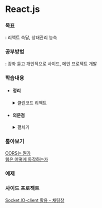 # React.js

### 목표

: 리액트 숙달, 상태관리 능숙

### 공부방법

: 강좌 듣고 개인적으로 사이드, 메인 프로젝트 개발

### 학습내용

- #### 정리

  <details>
  <summary>클린코드 리액트</summary>
    
  <ul> 
    <li style="list-style-type: none;"> 
    <details>
    <summary>State</summary>

  - ### useState()

    : 초기값 설정 -> 예상치 못한 상황 발생 가능

  - ### 상수 값

    : 쓰이지 않으면 함수 밖으로 옮기기

  - ### 플래그

    : `useState` 대신 조건식으로 플래그 상태 정의 가능

  - ### 불필요한 상태

    : `props`를 `useState`가 아닌 `const`로 선언하는 게 좋을 수 있음

  - ### useRef

    : `DOM` 외의 곳에서도 사용 가능, 리렌더링되지 않는 상태

  - ### 상태 단순화

    : 연관된 상태가 있다면 묶어서 하나로 만든다, 문자열 또는 나열 구조 또는 객체

  - ### useReducer

    : 상태 구조화 가능, `action.type`을 왜 상수로 받는 건지.. 에러 확인 용도인가?

  - ### custom hooks

    : 파일을 따로 생성하지 않아도 함수 밖으로 이동시켜서 렌더링 함수 단순화 가능

  - ### update function

    : 값을 덮어씌우려면 직접할당, 이전 값을 변경하려면 함수로 `prev` 스프레드 사용

    </details>
    </li>

    <li style="list-style-type: none;"> 
    <details>
    <summary>Props</summary>

    - ### props 바로 사용하기

      : 무거운 연산이 있다면 `props`로 내려오기 전에 실행하기,  
      만약에 `props`로 내려온 다음에 연산을 해야한다면 `useMemo` 적용하기

    - ### 중괄호 : curly Brace = {}

      ```javascript
      const a = {a:1};
      { { a: 1 } } = { a }
      ```

    - ### 포맷팅 도구에 규칙을 위임하자

    - ### spread(...) 주의사항

      : 컴포넌트에 어떤 값이 내려왔는지 모를 수 있다.

    - ### props가 많다면

      : 컴포넌트를 분리해보자

    - ### props로 객체 전체를 내린다면

      : 필요한 값만 컴포넌트에서 받자

      ```javascript
      function app(props) {} ❌
      function app({ name, weight }) {} ✅
      ```

    </details>
    </li> 

    <li style="list-style-type: none;"> 
    <details>
    <summary>Component</summary>

      - ### thinking in REACT 읽어보기

        [Thinking in REACT](https://dev.to/jareechang/thinking-in-react-visualized-g4p)

      - ### fragment 사용 지양하기

        : `wrap`으로 감싸져 있을 때, `string/object/array`를 반환할 때

      - ### 컴포넌트 네이밍

        : `camelCase`로 작성

      - ### 함수 return 지양

        : 반환값을 바로 알기 어렵다, `props` 전달 등 일반적인 패턴이 아니다.

      - ### 컴포넌트 내부에 컴포넌트

        : 결합도가 증가한다. 성능저하. 분리하자

      - ### displayName 설정

        : `devTools`에서 익명함수 확인가능

      - ### 컴포넌트 구성
        : 변수, 상태, 이벤트 등 놓는 순서/위치 본인만의 규칙을 세우자

    </details>
    </li> 

    <li style="list-style-type: none;"> 
    <details>
    <summary>Render</summary>

      - ### 공백
        : `{' '}`으로 빈 공간을 넣을 수 있다.

      - ### JSX 유효값
        : `0`은 `JSX`에서 렌더림 됨, `Boolean`으로 조건을 넣어야 함

      - ### key
        : key 값은 리스트 항목 고유화/성능 최적화 중요 요인,  
        고유값을 넣어야 함. 고유값 라이브러리 사용 필요 `crypto.randomUUID`

      - ### Raw HTML 다루기
        : `COMPurify`, `eslint-plugin-risxx`사용으로 `XSS` 공격 위험 감소.
      
    </details>
    </li> 
  <ul>
  </details>

- #### 의문점

  <details>
  <summary>펼치기</summary>

  - ### [CROS 뭔가](https://inpa.tistory.com/entry/WEB-%F0%9F%93%9A-CORS-%F0%9F%92%AF-%EC%A0%95%EB%A6%AC-%ED%95%B4%EA%B2%B0-%EB%B0%A9%EB%B2%95-%F0%9F%91%8F)
  - ### 클라이언트 알아보기
    <details>
    <summary>펼치기</summary>

    - 서버   
    : 네트워크 상에서 클라이언트에게 서비스를 제공하는 컴퓨터 시스템

    - 클라이언트   
    : 네트워크 상에서 서버로부터 서비스를 요청하고, 그에 대한 응답을 받는 역할

    - 웹 서버   
    : 웹서버는 서버의 한 종류로, 주로 HTTP를 통해 웹 페이지를 제공하는 역할   

    - 웹 애플리케이션 서버   
    : 동적인 콘텐츠를 생성하고, 웹 애플리케이션의 비즈니스 로직을 처리(미들웨어)

    - 웹 클라이언트   
    : 웹 서버로부터 HTTP 요청을 통해 웹 콘텐츠를 요청하고, 그 응답을 받아 사용자에게 표시

    </details>
    
  - ### 웹 데이터 작동방식


  </details>

### 톺아보기

[CORS는 뭔가](./md/CORS.md)  
[웹은 어떻게 동작하는가](./md/webWorks.md)  

### 예제

<!-- []()   -->

### 사이드 프로젝트
[Socket.IO-client 활용 - 채팅창](./socketIO/client/README.md)
<!-- []()   -->
